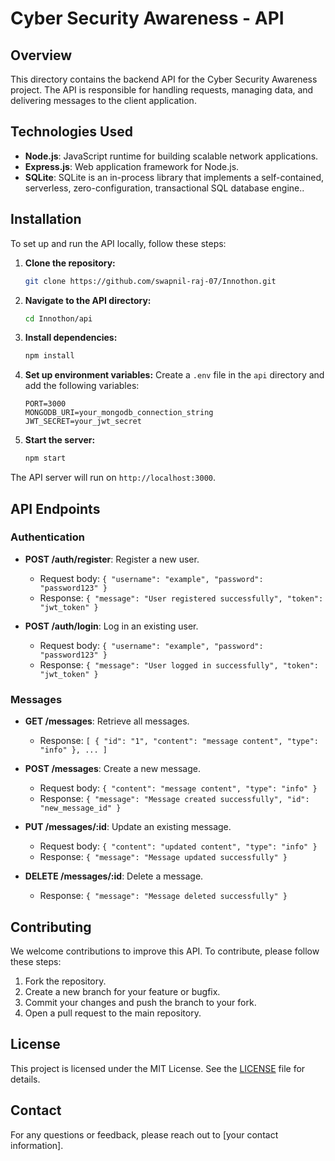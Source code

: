 # Cyber Security Awareness - API

## Overview

This directory contains the backend API for the Cyber Security Awareness project. The API is responsible for handling requests, managing data, and delivering messages to the client application.

## Technologies Used

- **Node.js**: JavaScript runtime for building scalable network applications.
- **Express.js**: Web application framework for Node.js.
- **SQLite**: SQLite is an in-process library that implements a self-contained, serverless, zero-configuration, transactional SQL database engine..

## Installation

To set up and run the API locally, follow these steps:

1. **Clone the repository:**
    ```bash
    git clone https://github.com/swapnil-raj-07/Innothon.git
    ```

2. **Navigate to the API directory:**
    ```bash
    cd Innothon/api
    ```

3. **Install dependencies:**
    ```bash
    npm install
    ```

4. **Set up environment variables:**
    Create a `.env` file in the `api` directory and add the following variables:
    ```env
    PORT=3000
    MONGODB_URI=your_mongodb_connection_string
    JWT_SECRET=your_jwt_secret
    ```

5. **Start the server:**
    ```bash
    npm start
    ```

The API server will run on `http://localhost:3000`.

## API Endpoints

### Authentication

- **POST /auth/register**: Register a new user.
    - Request body: `{ "username": "example", "password": "password123" }`
    - Response: `{ "message": "User registered successfully", "token": "jwt_token" }`

- **POST /auth/login**: Log in an existing user.
    - Request body: `{ "username": "example", "password": "password123" }`
    - Response: `{ "message": "User logged in successfully", "token": "jwt_token" }`

### Messages

- **GET /messages**: Retrieve all messages.
    - Response: `[ { "id": "1", "content": "message content", "type": "info" }, ... ]`

- **POST /messages**: Create a new message.
    - Request body: `{ "content": "message content", "type": "info" }`
    - Response: `{ "message": "Message created successfully", "id": "new_message_id" }`

- **PUT /messages/:id**: Update an existing message.
    - Request body: `{ "content": "updated content", "type": "info" }`
    - Response: `{ "message": "Message updated successfully" }`

- **DELETE /messages/:id**: Delete a message.
    - Response: `{ "message": "Message deleted successfully" }`

## Contributing

We welcome contributions to improve this API. To contribute, please follow these steps:

1. Fork the repository.
2. Create a new branch for your feature or bugfix.
3. Commit your changes and push the branch to your fork.
4. Open a pull request to the main repository.

## License

This project is licensed under the MIT License. See the [LICENSE](../LICENSE) file for details.

## Contact

For any questions or feedback, please reach out to [your contact information].

